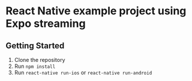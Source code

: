 # React Native example project using Expo streaming

## Getting Started

1. Clone the repository
2. Run `npm install`
3. Run `react-native run-ios` or `react-native run-android`
